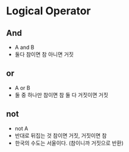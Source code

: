 # Logical Operator

## And

- A and B
- 둘다 참이면 참 아니면 거짓

## or

- A or B
- 둘 중 하나만 참이면 참 둘 다 거짓이면 거짓

## not

- not A
- 반대로 뒤집는 것 참이면 거짓, 거짓이면 참
- 한국의 수도는 서울이다. (참이니까 거짓으로 반환)
